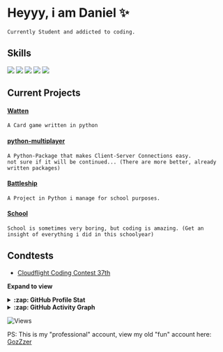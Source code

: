 # Heyyy, i am Daniel ✨

    Currently Student and addicted to coding.
    
## Skills
![](https://img.shields.io/badge/Python-3.10+-informational?style=flat&logo=python&logoColor=white&color=darkgreen)
![](https://img.shields.io/badge/C-Basics-informational?style=flat&logo=c&logoColor=white&color=darkgreen)
![](https://img.shields.io/badge/DB-Mysql-informational?style=flat&logo=mysql&logoColor=white&color=darkgreen)
![](https://img.shields.io/badge/DB-Postgresql-informational?style=flat&logo=postgresql&logoColor=white&color=darkgreen)
![](https://img.shields.io/badge/Linux-Basics-informational?style=flat&logo=linux&logoColor=white&color=darkgreen)
    
## Current Projects

#### [Watten](https://github.com/BroCodeAT/watten.py)
    A Card game written in python

#### [python-multiplayer](https://github.com/BroCodeAT/python-multiplayer)
    A Python-Package that makes Client-Server Connections easy.
    not sure if it will be continued... (There are more better, already written packages)
    
#### [Battleship](https://github.com/dpfurners/Battleship)
    A Project in Python i manage for school purposes.
    
#### [School](https://github.com/dpfurners/https://github.com/dpfurners/FSST-Sign-2022-23)
    School is sometimes very boring, but coding is amazing. (Get an insight of everything i did in this schoolyear)
    
## Condtests
- [Cloudflight Coding Contest 37th](https://github.com/kloaChristoph/Cloudflight-Coding-Contest-2023-03)
    


**Expand to view**
<details>
  <summary><b>:zap: GitHub Profile Stat</b></summary>
  <img src="https://github-readme-stats.anuraghazra1.vercel.app/api?username=dpfurners&show_icons=true&count_private=true&theme=blue-green" />
</details>
<details>
  <summary><b>:zap: GitHub Activity Graph</b></summary>
  <img src="https://github-readme-activity-graph.cyclic.app/graph?username=dpfurners&bg_color=222621&color=a3a3a3&line=39552b&point=14ea10&area=true&hide_border=true" />
</details>

<p align="left"> <img src="https://komarev.com/ghpvc/?username=dpfurners&label=Profile%20views&color=0e75b6&style=flat" alt="Views" />
</p>

PS: This is my "professional" account, view my old "fun" account here: [GozZzer](https://github.com/GozZzer)
